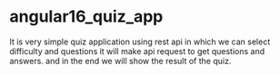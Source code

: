 # angular16_quiz_app
It is very simple quiz application using rest api in which we can select difficulty and questions it will make api request to get questions and answers. and in the end we will show the result of the quiz. 
